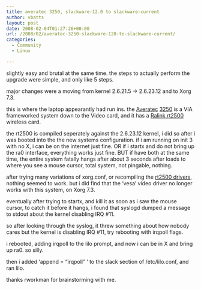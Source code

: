 ```yaml
---
title: averatec 3250, slackware-12.0 to slackware-current
author: vbatts
layout: post
date: 2008-02-04T01:27:26+00:00
url: /2008/02/averatec-3250-slackware-120-to-slackware-current/
categories:
  - Community
  - Linux

---
```

slightly easy and brutal at the same time. the steps to actually perform the upgrade were simple, and only like 5 steps.
  
major changes were a moving from kernel 2.6.21.5 -> 2.6.23.12 and to Xorg 7.3.
  
this is where the laptop appearantly had run ins. the [Averatec][1] [3250][2] is a VIA frameworked system down to the Video card, and it has a [Ralink rt2500][3] wireless card.
  
the rt2500 is compiled seperately against the 2.6.23.12 kernel, i did so after i was booted into the the new systems configuration. if i am running on init 3 with no X, i can be on the internet just fine. OR if i startx and do not bring up the ra0 interface, everything works just fine. BUT if have both at the same time, the entire system fatally hangs after about 3 seconds after loads to where you see a mouse cursor, total system, not pingable, nothing.
  
after trying many variations of xorg.conf, or recompiling the [rt2500 drivers][4], nothing seemed to work. but i did find that the &#8216;vesa&#8217; video driver no longer works with this system, on Xorg 7.3.
  
eventually after trying to startx, and kill it as soon as i saw the mouse cursor, to catch it before it hangs, i found that syslogd dumped a message to stdout about the kernel disabling IRQ #11.
  
so after looking through the syslog, it threw something about how nobody cares but the kernel is disabling IRQ #11, try rebooting with irqpoll flags.

i rebooted, adding irqpoll to the lilo prompt, and now i can be in X and bring up ra0. so silly.

then i added &#8216;append = &#8220;irqpoll&#8221; &#8216; to the slack section of /etc/lilo.conf, and ran lilo.

thanks rworkman for brainstorming with me.

 [1]: http://www.averatec.com/
 [2]: http://www.notebookreview.com/default.asp?newsID=2145&#038;review=Averatec+3200
 [3]: http://rt2x00.serialmonkey.com/
 [4]: http://slackbuilds.org/repository/12.0/network/rt2500/